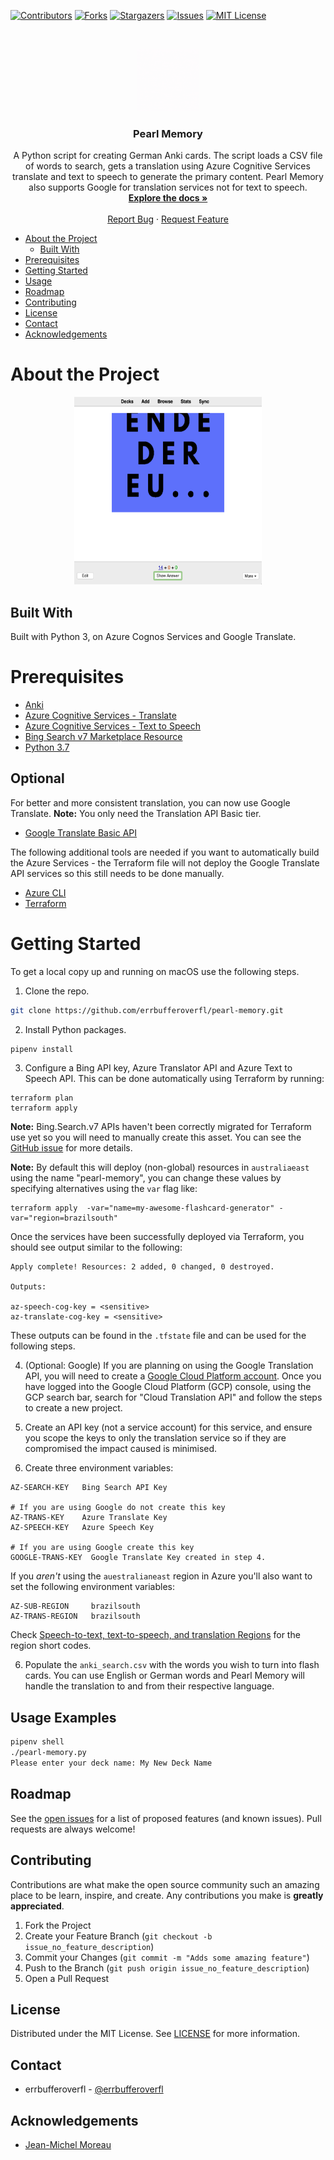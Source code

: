 <!-- PROJECT SHIELDS -->
[![Contributors][contributors-shield]][contributors-url]
[![Forks][forks-shield]][forks-url]
[![Stargazers][stars-shield]][stars-url]
[![Issues][issues-shield]][issues-url]
[![MIT License][license-shield]][license-url]

<!-- PROJECT LOGO -->
<br />
<p align="center">
  <a href="https://github.com/errbufferoverfl/pearl-memory">
    <img src="images/logo.gif" alt="Pearl Memory Logo" width="100" height="100">
  </a>

  <h3 align="center">Pearl Memory</h3>

  <p align="center">
    A Python script for creating German Anki cards. The script loads a CSV file of words to search, gets a translation using Azure Cognitive Services translate and text to speech to generate the primary content. Pearl Memory also supports Google for translation services not for text to speech.
    <br />
    <a href="https://github.com/errbufferoverfl/pearl-memory/blob/main/README.md"><strong>Explore the docs »</strong></a>
    <br />
    <br />
    <a href="https://github.com/errbufferoverfl/pearl-memory/issues">Report Bug</a>
    ·
    <a href="https://github.com/errbufferoverfl/pearl-memory/issues">Request Feature</a>
  </p>
</p>

<!-- TABLE OF CONTENTS -->

* [About the Project](#about-the-project)
  * [Built With](#built-with)
* [Prerequisites](#prerequisites)
* [Getting Started](#getting-started)
* [Usage](#usage)
* [Roadmap](#roadmap)
* [Contributing](#contributing)
* [License](#license)
* [Contact](#contact)
* [Acknowledgements](#acknowledgements)

<!-- ABOUT THE PROJECT -->
# About the Project

<p align="center">
  <a href="https://github.com/errbufferoverfl/pearl-memory">
    <img src="images/pearlmemory_01.png" alt="product-screenshot" width="300" height="300">
  </a>
</p>

<!-- ABOUT THE PROJECT -->
## Built With

Built with Python 3, on Azure Cognos Services and Google Translate.

<!-- PREREQUISITES -->
# Prerequisites

* [Anki](https://apps.ankiweb.net/)
* [Azure Cognitive Services - Translate](https://azure.microsoft.com/en-au/services/cognitive-services/translator/)
* [Azure Cognitive Services - Text to Speech](https://azure.microsoft.com/en-au/services/cognitive-services/text-to-speech/)
* [Bing Search v7 Marketplace Resource](https://azure.microsoft.com/en-au/pricing/details/cognitive-services/search-api/)
* [Python 3.7](https://www.python.org/)

## Optional

For better and more consistent translation, you can now use Google Translate. **Note:** You only need the Translation API Basic tier.
* [Google Translate Basic API](https://cloud.google.com/translate)

The following additional tools are needed if you want to automatically build the Azure Services - the Terraform file will not deploy the Google Translate API services so this still needs to be done manually.

* [Azure CLI](https://docs.microsoft.com/en-us/cli/azure/install-azure-cli)
* [Terraform](https://www.terraform.io/)

<!-- GETTING STARTED -->
# Getting Started

To get a local copy up and running on macOS use the following steps.

1. Clone the repo.
```sh
git clone https://github.com/errbufferoverfl/pearl-memory.git
```

2. Install Python packages.
```sh
pipenv install
```

3. Configure a Bing API key, Azure Translator API and Azure Text to Speech API. This can be done automatically using Terraform by running:
```
terraform plan
terraform apply
```

**Note:** Bing.Search.v7 APIs haven't been correctly migrated for Terraform use yet so you will need to manually create this asset. You can see the [GitHub issue](https://github.com/terraform-providers/terraform-provider-azurerm/issues/9102) for more details.

**Note:** By default this will deploy (non-global) resources in `australiaeast` using the name "pearl-memory", you can change these values by specifying alternatives using the `var` flag like:

```
terraform apply  -var="name=my-awesome-flashcard-generator" -var="region=brazilsouth"
```

Once the services have been successfully deployed via Terraform, you should see output similar to the following:

```
Apply complete! Resources: 2 added, 0 changed, 0 destroyed.

Outputs:

az-speech-cog-key = <sensitive>
az-translate-cog-key = <sensitive>
```

These outputs can be found in the `.tfstate` file and can be used for the following steps.

4. (Optional: Google) If you are planning on using the Google Translation API, you will need to create a [Google Cloud Platform account](https://console.cloud.google.com/). Once you have logged into the Google Cloud Platform (GCP) console, using the GCP search bar, search for "Cloud Translation API" and follow the steps to create a new project.

5. Create an API key (not a service account) for this service, and ensure you scope the keys to only the translation service so if they are compromised the impact caused is minimised.

6. Create three environment variables:

```
AZ-SEARCH-KEY   Bing Search API Key

# If you are using Google do not create this key
AZ-TRANS-KEY    Azure Translate Key
AZ-SPEECH-KEY   Azure Speech Key

# If you are using Google create this key
GOOGLE-TRANS-KEY  Google Translate Key created in step 4.
```

If you *aren't* using the `auestralianeast` region in Azure you'll also want to set the following environment variables:

```
AZ-SUB-REGION     brazilsouth
AZ-TRANS-REGION   brazilsouth
```

Check [Speech-to-text, text-to-speech, and translation Regions](https://docs.microsoft.com/en-au/azure/cognitive-services/speech-service/regions#speech-sdk) for the region short codes.

6. Populate the `anki_search.csv` with the words you wish to turn into flash cards. You can use English or German words and Pearl Memory will handle the translation to and from their respective language.

<!-- USAGE EXAMPLES -->
## Usage Examples

```sh
pipenv shell
./pearl-memory.py
Please enter your deck name: My New Deck Name
```

<!-- ROADMAP -->
## Roadmap

See the [open issues](https://github.com/errbufferoverfl/pearl-memory/issues) for a list of proposed features (and known issues). Pull requests are always welcome!

<!-- CONTRIBUTING -->
## Contributing

Contributions are what make the open source community such an amazing place to be learn, inspire, and create. 
Any contributions you make is **greatly appreciated**.

1. Fork the Project
2. Create your Feature Branch (`git checkout -b issue_no_feature_description`)
3. Commit your Changes (`git commit -m "Adds some amazing feature"`)
4. Push to the Branch (`git push origin issue_no_feature_description`)
5. Open a Pull Request

<!-- LICENSE -->
## License

Distributed under the MIT License. See [LICENSE](LICENSE.txt) for more information.

<!-- CONTACT -->
## Contact

* errbufferoverfl - [@errbufferoverfl](https://twitter.com/errbufferoverfl)

<!-- ACKNOWLEDGEMENTS -->
## Acknowledgements

* [Jean-Michel Moreau](https://github.com/jm-moreau)

<!-- MARKDOWN LINKS & IMAGES -->
<!-- https://www.markdownguide.org/basic-syntax/#reference-style-links -->
[contributors-shield]: https://img.shields.io/github/contributors/errbufferoverfl/pearl-memory.svg?style=flat-square
[contributors-url]: https://github.com/errbufferoverfl/pearl-memory/graphs/contributors
[forks-shield]: https://img.shields.io/github/forks/errbufferoverfl/pearl-memory.svg?style=flat-square
[forks-url]: https://github.com/errbufferoverfl/pearl-memory/network/members
[stars-shield]: https://img.shields.io/github/stars/errbufferoverfl/pearl-memory.svg?style=flat-square
[stars-url]: https://github.com/errbufferoverfl/pearl-memory/stargazers
[issues-shield]: https://img.shields.io/github/issues/errbufferoverfl/pearl-memory.svg?style=flat-square
[issues-url]: https://github.com/errbufferoverfl/pearl-memory/issues
[license-shield]: https://img.shields.io/github/license/errbufferoverfl/pearl-memory.svg?style=flat-square
[license-url]: https://github.com/errbufferoverfl/pearl-memory/blob/master/LICENSE.txt
[product-screenshot]: images/screenshot.png
